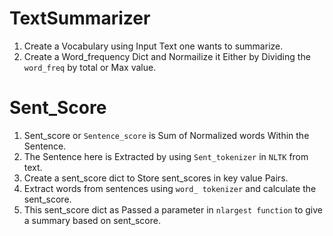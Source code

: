 # TextSummarizer
1.  Create a Vocabulary using Input Text one wants to summarize.
2.  Create a Word_frequency Dict and Normailize it Either by Dividing the `word_freq` by total or Max value.

# Sent_Score
1.  Sent_score or `Sentence_score` is Sum of Normalized words Within the Sentence.
2.  The Sentence here is Extracted by using `Sent_tokenizer` in `NLTK` from text.
3.  Create a sent_score dict to Store sent_scores in key value Pairs.
4.  Extract words from sentences using `word_ tokenizer` and calculate the sent_score.
5.  This sent_score dict as Passed a parameter in `nlargest function` to give a summary based on sent_score. 
